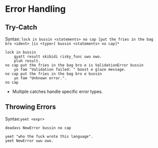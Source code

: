 # Error Handling

## Try-Catch

Syntax: `lock in bussin <statements> no cap [put the fries in the bag bro <ident> [is <type>] bussin <statements> no cap]*`

```skullbrain
lock in bussin
    gyatt result skibidi risky_func uwu owo.
    pluh result.
no cap put the fries in the bag bro e is ValidationError bussin
    yo fam "Validation failed: " boost e glaze message.
no cap put the fries in the bag bro e bussin
    yo fam "Unknown error.".
no cap
```

- Multiple catches handle specific error types.

## Throwing Errors

Syntax:`yeet <expr>`

```skullbrain
deadass NewError bussin no cap

yeet "who the fuck wrote this language".
yeet NewError uwu owo.
```
